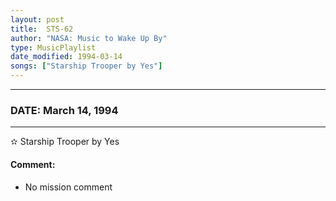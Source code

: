 ```yaml
---
layout: post
title:  STS-62
author: "NASA: Music to Wake Up By"
type: MusicPlaylist
date_modified: 1994-03-14
songs: ["Starship Trooper by Yes"]
---
```


----
### DATE: March 14, 1994
----
✫ Starship Trooper by Yes

#### Comment:
* No mission comment



<br/>
<center>
	<a target="_blank"
	   href="https://twitter.com/intent/tweet?hashtags=Space,NASA,Playlist,NASAWakeupCalls,SpaceProgram&text={{ page.author}}, '{{ page.songs.first }}' {{ page.title }}, {{ page.date | date: '%B %d, %Y' }}. {{ site.url }}{{ page.url }}&via=nasawakeupcalls"><i class="fab fa-twitter" alt="Tweet this page" style="font-size: 1.3em;"></i></a>
	&nbsp; 	<i class="fas fa-user-astronaut" style="font-size: 1.5em;"></i> &nbsp;
    <a type="amzn" search="'Starship Trooper by Yes'" category="popular music">
    <i class="fab fa-amazon" style="font-size: 1.3em;"></i></a>
</center>
